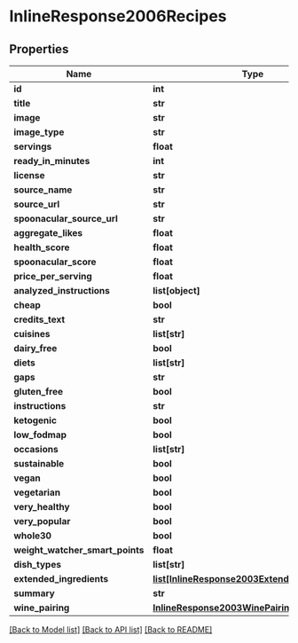# InlineResponse2006Recipes

## Properties
Name | Type | Description | Notes
------------ | ------------- | ------------- | -------------
**id** | **int** |  | 
**title** | **str** |  | 
**image** | **str** |  | 
**image_type** | **str** |  | 
**servings** | **float** |  | 
**ready_in_minutes** | **int** |  | 
**license** | **str** |  | 
**source_name** | **str** |  | 
**source_url** | **str** |  | 
**spoonacular_source_url** | **str** |  | 
**aggregate_likes** | **float** |  | 
**health_score** | **float** |  | 
**spoonacular_score** | **float** |  | 
**price_per_serving** | **float** |  | 
**analyzed_instructions** | **list[object]** |  | [optional] 
**cheap** | **bool** |  | 
**credits_text** | **str** |  | 
**cuisines** | **list[str]** |  | [optional] 
**dairy_free** | **bool** |  | 
**diets** | **list[str]** |  | [optional] 
**gaps** | **str** |  | 
**gluten_free** | **bool** |  | 
**instructions** | **str** |  | 
**ketogenic** | **bool** |  | 
**low_fodmap** | **bool** |  | 
**occasions** | **list[str]** |  | [optional] 
**sustainable** | **bool** |  | 
**vegan** | **bool** |  | 
**vegetarian** | **bool** |  | 
**very_healthy** | **bool** |  | 
**very_popular** | **bool** |  | 
**whole30** | **bool** |  | 
**weight_watcher_smart_points** | **float** |  | 
**dish_types** | **list[str]** |  | [optional] 
**extended_ingredients** | [**list[InlineResponse2003ExtendedIngredients]**](InlineResponse2003ExtendedIngredients.md) |  | [optional] 
**summary** | **str** |  | 
**wine_pairing** | [**InlineResponse2003WinePairing**](InlineResponse2003WinePairing.md) |  | [optional] 

[[Back to Model list]](../README.md#documentation-for-models) [[Back to API list]](../README.md#documentation-for-api-endpoints) [[Back to README]](../README.md)


